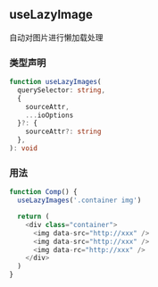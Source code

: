 ## useLazyImage

自动对图片进行懒加载处理

### 类型声明

```typescript
function useLazyImages(
  querySelector: string,
  {
    sourceAttr,
    ...ioOptions
  }?: {
    sourceAttr?: string
  },
): void
```

### 用法

```javascript
function Comp() {
  useLazyImages('.container img')

  return (
    <div class="container">
      <img data-src="http://xxx" />
      <img data-src="http://xxx" />
      <img data-rc="http://xxx" />
    </div>
  )
}
```
